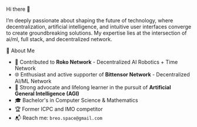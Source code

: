 Hi there 👋

I’m deeply passionate about shaping the future of technology, where decentralization, artificial intelligence, and intuitive user interfaces converge to create groundbreaking solutions. My expertise lies at the intersection of ai/ml, full stack, and decentralized network.


📌 About Me
- 🤖 Contributed to **Roko Network** - Decentralized AI Robotics + Time Network
- 🌐 Enthusiast and active supporter of **Bittensor Network** - Decentralized AI/ML Network
- 🧠 Strong advocate and lifelong learner in the pursuit of **Artificial General Intelligence (AGI)**
- 🎓 Bachelor's in Computer Science & Mathematics
- 🏆 Former ICPC and IMO competitor
- 📬 Reach me: `breo.space@gmail.com`
